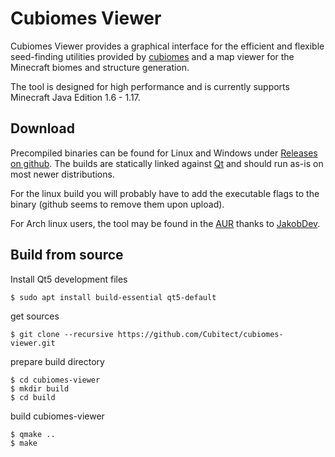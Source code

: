 # Cubiomes Viewer

Cubiomes Viewer provides a graphical interface for the efficient and flexible seed-finding utilities provided by [cubiomes](https://github.com/Cubitect/cubiomes) and a map viewer for the Minecraft biomes and structure generation.

The tool is designed for high performance and is currently supports Minecraft Java Edition 1.6 - 1.17.


## Download

Precompiled binaries can be found for Linux and Windows under [Releases on github](https://github.com/Cubitect/cubiomes-viewer/releases). The builds are statically linked against [Qt](https://www.qt.io) and should run as-is on most newer distributions.

For the linux build you will probably have to add the executable flags to the binary (github seems to remove them upon upload).

For Arch linux users, the tool may be found in the [AUR](https://aur.archlinux.org/packages/cubiomes-viewer/) thanks to [JakobDev](https://github.com/JakobDev).


## Build from source

Install Qt5 development files
```
$ sudo apt install build-essential qt5-default
```
get sources
```
$ git clone --recursive https://github.com/Cubitect/cubiomes-viewer.git
```
prepare build directory
```
$ cd cubiomes-viewer
$ mkdir build
$ cd build
```
build cubiomes-viewer
```
$ qmake ..
$ make
```

